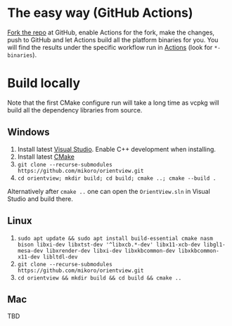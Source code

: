 # The easy way (GitHub Actions)

[Fork the repo](https://github.com/mikoro/orientview/fork) at GitHub, enable Actions for the fork, make the changes, push to GitHub and let Actions build all the platform binaries for you.
You will find the results under the specific workflow run in [Actions](https://github.com/mikoro/orientview/actions) (look for `*-binaries`).

# Build locally

Note that the first CMake configure run will take a long time as vcpkg will build all the dependency libraries from source.

## Windows

1. Install latest [Visual Studio](https://visualstudio.microsoft.com/downloads/). Enable C++ development when installing.
2. Install latest [CMake](https://cmake.org/download/)
3. `git clone --recurse-submodules https://github.com/mikoro/orientview.git`
4. `cd orientview; mkdir build; cd build; cmake ..; cmake --build .`

Alternatively after `cmake ..` one can open the `OrientView.sln` in Visual Studio and build there.

## Linux

1. `sudo apt update && sudo apt install build-essential cmake nasm bison libxi-dev libxtst-dev '^libxcb.*-dev' libx11-xcb-dev libgl1-mesa-dev libxrender-dev libxi-dev libxkbcommon-dev libxkbcommon-x11-dev libltdl-dev`
2. `git clone --recurse-submodules https://github.com/mikoro/orientview.git`
3. `cd orientview && mkdir build && cd build && cmake ..`

## Mac

TBD

